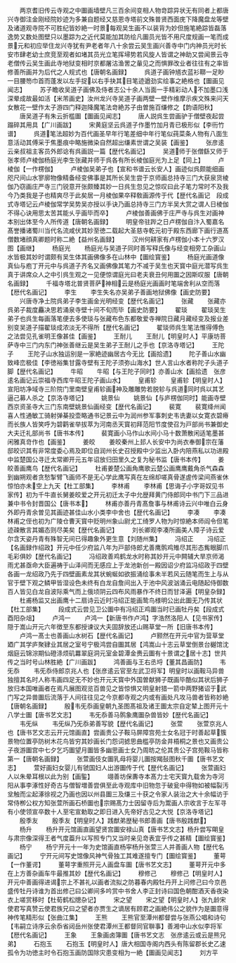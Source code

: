 <!-- { "loadSidebar": true } -->
　　两京耆旧传云寺观之中圗画墙壁凡三百余间变相人物竒踪异状无有同者上都唐兴寺御注金刚经院妙迹为多兼自题经又慈恩寺塔前文殊普贤西面庑下降魔盘龙等壁及诸道观寺院不可胜纪皆妙絶一时景每观吴生画不以装背为妙但施笔絶踪皆磊落逸势又数处图壁只以墨踪为之近代莫能加其防绘凡圗员光皆不用尺度规画一笔而成景元和初应举住龙兴寺犹有尹老者年八十余尝云吴生画兴善寺中门内神员光时长安市肆老幼士庶竞至观者如堵其员光立笔挥埽势若风旋人皆谓之神助又尝闻景云寺老僧传云吴生画此寺地狱变相时京都屠沽渔罟之軰见之而惧罪改业者往往有之率皆修善所画并为后代之人规式也【唐朝名画録】
　　呉道子画钟馗衣蓝衫鞹一足眇一目腰笏巾首而蓬发以左手捉以右手抉其目笔迹遒劲实绘事之絶格也【圗画见闻志】
　　苏子瞻收吴道子画佛及侍者志公十余人当面一手精彩动人不加墨口浅深晕成故最如活【米芾画史】汝州龙兴寺吴道子画两壁一壁作维摩示疾文殊来问天女散花一壁作太子游四门释迦降魔笔法竒絶苏子由曽施百缣修之【韵语阳秋】
　　唐吴道子有朱云折槛圗【圗画见闻志】
　　唐人説呉生尝画驴于僧壁夜起尝蹋碎其用具【广川画跋】
　　宋黄庭坚云呉道子作墨竹加月青已极形似【李衎竹谱】
　　呉道笔法超妙为百代画圣早年行笔差细中年行笔似莼菜条人物有八面生意活动其傅采于焦墨痕中略施微染自然超出缣素世谓之吴装【画鉴】
　　张彦逺云亲叔祖主客员外郎谂有呉画説一篇【歴代名画记】
　　吴道师于张僧繇又师于张孝师卢棱伽杨庭光李生张藏并师于呉各有所长棱伽庭光为上足【同上】
　　卢棱伽【一作楞伽】
　　卢棱伽吴弟子也【宣和书谱云长安人】画迹似呉颇能细画咫尺间山水寥廓物像精备经变佛事是其所长吴生尝于京师画总持寺三门大获泉货棱伽乃窃画庄严寺三门锐意开张颇臻其妙一日呉生忽见之惊叹曰此子笔力常时不及我今乃类我是子也精爽尽于此矣居一月棱伽果卒释敎画源传于代【歴代名画记　段成式寺塔记云卢棱伽常学吴势吴亦授以手诀乃画总持寺三门方半吴大赏之谓人日棱伽不得心诀用思太苦其能乆乎画毕而卒】
　　卢棱伽善画佛于庄严寺与呉生对画神本别出体至今人所传道【唐朝名画録】
　　明皇帝驻跸之日卢楞伽自汴入蜀嘉名髙誉播诸蜀川当代名流咸伏其妙至徳二载起大圣慈寺乾元初于殿东西廊下画行道髙僧数堵顔真卿题时称二絶【益州名画録】
　　汉州何耕家有卢楞伽小本十六罗汉图【画继】
　　杨庭光
　　杨庭光与吴道子同时善写释氏像与经变相旁工杂画山水皆极其妙时谓颇有吴生体其画佛像多在山林中【圗绘寳鉴】
　　杨庭光画道像真仙与庖丁开元中与呉道子齐名又画佛像其笔力不减于吴生也天寳中庭光潜写呉生真于讲席众人之中引呉生观之一见便惊谓庭光曰老夫衰丑何用圗之因斯叹服【唐朝名画録】
　　千福寺塔北普贤菩萨神相云是杨庭光画画时笔端舍利从空而落【厯代名画记】
　　李生
　　李生失名亦吴弟子善画地狱佛像【画史防要】
　　兴唐寺净土院呉弟子李生画金光明经变【歴代名画记】
　　张藏
　　张藏亦呉弟子裁度麤决思若涌泉寺壁十间不旬而毕【画史防要】
　　翟琰
　　翟琰吴生弟子也呉生每画落笔便去多使琰与张藏布色东都敬爱寺禅院日藏月藏经变及报业差别变吴道子描翟琰成浓淡无不得所【歴代名画记】
　　翟琰师呉生笔法惟得傅色之法尝见孔雀明王像甚佳【画鉴】
　　王耐儿
　　王耐儿【明皇时人】平康坊菩萨寺中三门内东门神张善继云是吴生弟子王耐儿之手也【京洛寺塔记】
　　王陀子
　　王陀子山水独运别是一家絶迹幽居古今无比【画拾遗】
　　陀子善山水幽致峰峦极佳【李徳裕集甘露寺壁有王陀子须弥山海水】世人言山水者称陀子头道子脚【歴代名画记】
　　牛昭
　　牛昭【与王陀子同时】亦善山水【画拾遗　张彦逺名画记云崇福寺西库牛昭王陀子画山水】
　　皇甫轸
　　皇甫轸【明皇时人】宣阳坊净域寺三阶院门里南壁皇甫轸画神及雕雕势若脱轸与呉道同时呉以其艺逼己募人杀之【京洛寺塔记】
　　姚景仙
　　姚景仙【与庐楞伽同时】能画寺壁西京资圣寺大三门东南壁姚景仙画经变【歴代名画记】
　　裴寛
　　裴寛绛州闻喜人性通敏工骑射弹棊投壶略通书记景云中为润州参军事刺史韦诜妻以女寛衣碧瘠而长族人皆笑呼为碧鹳雀举拔萃为河南丞天寳初拜范阳节度使召为戸部尚书兼御史大夫迁礼部尚书【唐书本传】
　　裴寛画小马作山水间小马十数萧散闲适笔墨甚闲雅真竒作也【画鉴】
　　姜皎
　　姜皎秦州上邽人长安中为尚衣奉御宗在藩邸皎识其有非常度委心焉及即位自润州长史召授殿中少监出入卧内陪燕私以功进殿中监楚国公寻迁太常卿开元五年诏放归田里久之复为秘书监【唐书本传】
　　姜皎善画鹰鸟【歴代名画记】
　　杜甫姜楚公画角鹰歌云楚公画鹰鹰戴角杀气森森到幽朔观者贪愁掣臂飞画师不是无心学此鹰写真在左绵却嗟真骨遂虗传梁间燕雀休惊怕亦未空上九天【杜工部集】
　　李林甫
　　李林甫【思诲子小字哥奴见书家传】初为千牛直长舅姜皎爱之开元初迁太子中允歴拜黄门侍郎同中书门下三品进兼中书令封晋国公【唐书本】
　　林甫亦善丹青髙詹事与林甫诗云兴中唯白云身外即丹青余曽见其画迹甚佳山水小类李中舍也【歴代名画记】
　　李凑
　　李凑林甫之侄也初为广陵仓曹天寳中贬明州象山尉尤工绮罗人物为时惊絶本师阎令但笔迹疎散言其媚态则尽美矣【歴代名画记】
　　刘长卿观李凑所画美人障子诗云爱尔含天姿丹青有殊智无间已得趣象外更生意【刘随州集】
　　冯绍正
　　冯绍正【名画録作绍政】开元中任少府监八年为戸部侍郎尤善鹰鹘鸡雉尽其形态觜眼脚爪毛彩俱妙【歴代名画记】
　　冯绍政善鸡鹤龙水时称其妙开元中闗辅大旱京师渴雨尤甚亟命大臣遍祷于山泽间而无感应上于龙池新创一殿因诏少府监冯绍政于四壁各画一龙绍政乃先于四壁画素龙其状蜿蜒如欲振涌绘事未半若风云随笔而生上与从官于壁下观之鳞甲皆湿设色未终有白龙自詹间出入于池中风波汹涌云电随起侍御数百人皆见白龙自波际乘气而上俄顷阴云四布风雨暴作不终日而甘泽遍【明皇杂録】
　　杜甫杨监又出画鹰十二扇诗云近时冯绍正能画鸷鸟様明公出此圗无乃传其状【杜工部集】
　　段成式云尝见卫公圗中有冯绍正鸡圗当时已画牡丹矣【段成式酉阳杂俎】
　　卢鸿一
　　卢鸿一【新唐书作卢鸿】字浩然洛阳人【见书家传】隠于嵩山开元六年徴至东都授谏议大夫固辞放还山赐草堂一所【旧唐书本传】
　　卢鸿一髙士也善画山水树石【歴代名画记】
　　卢颢然在开元中官为营草堂廼广其学庐聚肄业其居之室号宁极鸿尝自圗其居【鸿嵩山十志云草堂倒景台樾馆沈烟庭云锦淙期仙磴涤烦矶羃翠庭洞元室金碧潭金赉云圗有十景谓之居十志】世共传之当时号山林胜絶【广川画跋】
　　鸿善画与王右丞埒【董其昌画防】
　　韦旡忝
　　韦旡忝侍郎京兆人也【张彦逺云官至左武卫将军】明皇时以画鞍马异兽独擅其名时人称韦画四足无不妙也开元天寳中外国曽献狮子既画毕酷似其状后狮子放归本国唯画者在焉凡展图观览百兽见之皆惊惧又明皇射猎一箭中两野猪诏于武门写之异兽圗后流落于人间往往见之今京都寺观之内或有画处凡攻马兽者皆称妙絶【唐朝名画録】
　　殷韦旡忝画皇朝九圣图髙祖及诸王圗太宗自定辇上图开元十八学士圗【唐书艺文志】
　　韦旡忝善马鹘象鹰圗杂兽皆妙【歴代名画记】
　　韦旡纵
　　韦旡纵乃旡忝弟善写貌【歴代名画记】
　　张萱
　　张萱京兆人也【唐书艺文志云开元馆画直】尝画贵公子鞍马屏障宫苑士女名冠于时善起草簇景物位置亭防树木花鸟皆穷其妙画长门怨词摅思曲槛亭防金井梧桐之景也又画贵公子夜游圗宫中七夕乞巧圗望月圗皆多幽思画士女乃周昉之伦其贵公子宫苑鞍马皆称第一【唐朝名画録】
　　张萱画伎女圗乳母将婴儿圗按羯鼔图秋千圗【唐书艺文志】
　　萱好画妇女婴儿有虢国妇人出游圗传于代【歴代名画记】
　　张萱画妇人以朱晕耳根以此为别【画鍳】
　　翊善坊保夀寺本髙力士宅天寳九载舍为寺河阳从事李涿性好奇古与僧智増善尝俱至此寺观库中旧物忽于破瓮中得物如被幅裂汚坌触而尘起涿徐视之乃画也因以州县圗三及缣三十获之令家人装治之大十余幅访于常侍栁公权方知张萱所画石桥圗也宗赐髙力士因留寺后为鬻画人宗收言于左军寻有小使领宣卒数十人至宅宣勅取之即日进入先帝好古见之大悦【京洛寺塔记】
　　殷季友
　　殷季友【明皇时人】践猷弟歴秘书郎善画【唐书殷践猷】
　　杨升
　　杨升开元馆画直画望贤宫圗安禄山真【唐书艺文志】杨升尝写朙皇与肃宗像深得王者气度葢升以写照专门又当时亲见竒表宜乎传之甚精【圗绘寳鉴】
　　杨宁
　　杨宁开元十一年为史馆画直杨寜杨升张萱三人并善画人物【歴代名画记】
　　宁开元间写史馆像风神气骨独工其难遂擅专门【圗绘寳鉴】
　　董萼【一作董谔】
　　董萼字重照开元人画盘车圗【唐书艺文志】
　　董萼开元中多在上方善杂画车牛最推其妙【歴代名画记】
　　穆修己
　　穆修己【明皇时人】开元中善画得进谒宗上不甚礼以画者流拟之防暮春内殿牡丹开上问修己曰今京邑盛传牡丹诗谁为首出修己曰公卿间多吟赏中书舍人李正封诗曰国色朝酣酒天香夜染衣上嗟赏移时【杜荀鹤松牕杂记】
　　宋之望
　　宋之望【明皇时人】张九龄宋使君写真赞云使君族兄曰之望者亦贾生之谪居有顾君之画絶伟公之貌作为是圗意得神传笔精形似【张曲江集】
　　王熊
　　王熊官至潭州都督尝与张燕公唱和诗句【韦嗣立诗序云余忝省闼岳州张使君潭州王都督同官聨事】善湘中山水似李将军【厯代名画记】
　　王象
　　王象画卤簿圗【唐书艺文志　张彦逺云或云是熊兄弟】
　　石抱玉
　　石抱玉【明皇时人】唐大相国寺阁内西头有陈留郡长史乙速孤令为功徳主时令石抱玉画防国除灾患变相为一絶【圗画见闻志】
　　刘方平
